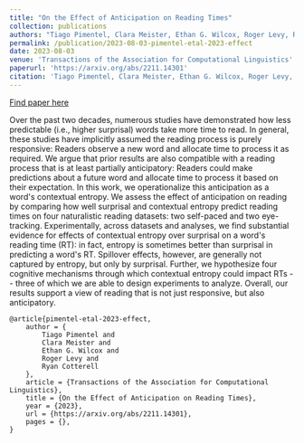 ```yaml
---
title: "On the Effect of Anticipation on Reading Times"
collection: publications
authors: "Tiago Pimentel, Clara Meister, Ethan G. Wilcox, Roger Levy, Ryan Cotterell"
permalink: /publication/2023-08-03-pimentel-etal-2023-effect
date: 2023-08-03
venue: 'Transactions of the Association for Computational Linguistics'
paperurl: 'https://arxiv.org/abs/2211.14301'
citation: 'Tiago Pimentel, Clara Meister, Ethan G. Wilcox, Roger Levy, and Ryan Cotterell. On the Effect of Anticipation on Reading Times. Transactions of the Association for Computational Linguistics (2023).'
---
```


<a href='https://arxiv.org/abs/2211.14301'>Find paper here</a>

Over the past two decades, numerous studies have demonstrated how less predictable (i.e., higher surprisal) words take more time to read. In general, these studies have implicitly assumed the reading process is purely responsive: Readers observe a new word and allocate time to process it as required. We argue that prior results are also compatible with a reading process that is at least partially anticipatory: Readers could make predictions about a future word and allocate time to process it based on their expectation. In this work, we operationalize this anticipation as a word&apos;s contextual entropy. We assess the effect of anticipation on reading by comparing how well surprisal and contextual entropy predict reading times on four naturalistic reading datasets: two self-paced and two eye-tracking. Experimentally, across datasets and analyses, we find substantial evidence for effects of contextual entropy over surprisal on a word&apos;s reading time (RT): in fact, entropy is sometimes better than surprisal in predicting a word&apos;s RT. Spillover effects, however, are generally not captured by entropy, but only by surprisal. Further, we hypothesize four cognitive mechanisms through which contextual entropy could impact RTs -- three of which we are able to design experiments to analyze. Overall, our results support a view of reading that is not just responsive, but also anticipatory. 

```
@article{pimentel-etal-2023-effect,
    author = {
        Tiago Pimentel and
        Clara Meister and
        Ethan G. Wilcox and
        Roger Levy and
        Ryan Cotterell
    },
    article = {Transactions of the Association for Computational Linguistics},
    title = {On the Effect of Anticipation on Reading Times},
    year = {2023},
    url = {https://arxiv.org/abs/2211.14301},
    pages = {},
}
```